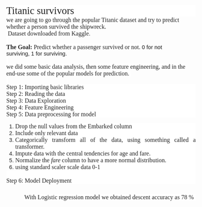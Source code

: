 <html>

<head>
<meta http-equiv=Content-Type content="text/html; charset=windows-1252">
<meta name=Generator content="Microsoft Word 15 (filtered)">
<style>
<!--
 /* Font Definitions */
 @font-face
	{font-family:Wingdings;
	panose-1:5 0 0 0 0 0 0 0 0 0;}
@font-face
	{font-family:"Cambria Math";
	panose-1:2 4 5 3 5 4 6 3 2 4;}
@font-face
	{font-family:Calibri;
	panose-1:2 15 5 2 2 2 4 3 2 4;}
 /* Style Definitions */
 p.MsoNormal, li.MsoNormal, div.MsoNormal
	{margin-top:0in;
	margin-right:0in;
	margin-bottom:8.0pt;
	margin-left:0in;
	line-height:107%;
	font-size:11.0pt;
	font-family:"Calibri",sans-serif;}
h3
	{mso-style-link:"Heading 3 Char";
	margin-top:2.0pt;
	margin-right:0in;
	margin-bottom:0in;
	margin-left:0in;
	line-height:107%;
	page-break-after:avoid;
	font-size:12.0pt;
	font-family:"Calibri Light",sans-serif;
	color:#1F3763;
	font-weight:normal;}
span.Heading3Char
	{mso-style-name:"Heading 3 Char";
	mso-style-link:"Heading 3";
	font-family:"Calibri Light",sans-serif;
	color:#1F3763;}
.MsoChpDefault
	{font-family:"Calibri",sans-serif;}
.MsoPapDefault
	{margin-bottom:8.0pt;
	line-height:107%;}
@page WordSection1
	{size:8.5in 11.0in;
	margin:1.0in 1.0in 1.0in 1.0in;}
div.WordSection1
	{page:WordSection1;}
 /* List Definitions */
 ol
	{margin-bottom:0in;}
ul
	{margin-bottom:0in;}
-->
</style>

</head>

<body lang=EN-US style='word-wrap:break-word'>

<div class=WordSection1>

<p class=MsoNormal style='margin-bottom:0in;line-height:normal;background:white'><span
style='font-size:20.0pt;font-family:"Times New Roman",serif;color:#222222'>Titanic
survivors</span></p>

<p class=MsoNormal style='margin-bottom:0in;line-height:normal'><span
style='font-size:12.0pt;font-family:"Times New Roman",serif;color:#222222;
background:white'>we are going to go through the popular Titanic dataset and
try to predict whether a person survived the shipwreck.</span></span></p>

<p class=MsoNormal style='margin-bottom:0in;line-height:normal'><span
style='font-size:12.0pt;font-family:"Times New Roman",serif;color:#222222;
background:white'> Dataset downloaded from Kaggle</span>.</span></p>

<p class=MsoNormal style='margin-bottom:0in;line-height:normal'><span
style='font-size:12.0pt;font-family:"Times New Roman",serif;color:#222222;
background:white'>&nbsp;</span></p>

<p class=MsoNormal style='margin-bottom:0in;line-height:normal'><b><span
style='font-size:12.0pt;font-family:"Times New Roman",serif;color:#222222;
background:white'>The Goal: </span></b><span style='font-size:12.0pt;
font-family:"Times New Roman",serif;color:#222222;background:white'>Predict
whether a passenger survived or not.&nbsp;</span>0<span style='font-variant-ligatures: normal;
font-variant-caps: normal;orphans: 2;widows: 2;-webkit-text-stroke-width: 0px;
text-decoration-thickness: initial;text-decoration-style: initial;text-decoration-color: initial;
float:none;word-spacing:0px'>&nbsp;for not surviving,&nbsp;</span>1<span
style='font-variant-ligatures: normal;font-variant-caps: normal;orphans: 2;
widows: 2;-webkit-text-stroke-width: 0px;text-decoration-thickness: initial;
text-decoration-style: initial;text-decoration-color: initial;float:none;
word-spacing:0px'>&nbsp;for surviving.</span></span></p>

<p class=MsoNormal style='margin-bottom:0in;line-height:normal'><span
style='font-size:12.0pt;font-family:"Times New Roman",serif;color:#222222;
background:white'>&nbsp;</span></p>

<p class=MsoNormal style='margin-bottom:0in;line-height:normal'><span
style='font-size:12.0pt;font-family:"Times New Roman",serif;color:#222222;
background:white'>we did some basic data analysis, then some feature
engineering, and in the end-use some of the popular models for prediction.&nbsp;</span></span></p>

<p class=MsoNormal style='margin-bottom:0in;line-height:normal'><span
style='font-size:12.0pt;font-family:"Times New Roman",serif;color:#222222;
background:white'>&nbsp;</span></p>

<h3 style='margin-top:0in;line-height:normal;background:white'><span
style='font-family:"Times New Roman",serif;color:#222222'>Step 1: Importing
basic libraries</span></h3>

<h3 style='margin-top:0in;line-height:normal;background:white'><span
style='font-family:"Times New Roman",serif;color:#222222'>Step 2: Reading the
data</span></h3>

<h3 style='margin-top:0in;line-height:normal;background:white'><span
style='font-family:"Times New Roman",serif;color:#222222'>Step 3: Data
Exploration</span></h3>

<h3 style='margin-top:0in;line-height:normal;background:white'><span
style='font-family:"Times New Roman",serif;color:#222222'>Step 4: Feature
Engineering</span></h3>

<h3 style='margin-top:0in;line-height:normal;background:white'><span
style='font-family:"Times New Roman",serif;color:#222222'>Step 5: Data
preprocessing for model</span></h3>

<ol start=1 type=1>
 <li class=MsoNormal style='color:#222222;margin-bottom:0in;text-align:justify;
     line-height:normal;background:white'><span style='font-size:12.0pt;
     font-family:"Times New Roman",serif'>Drop the null values from the
     Embarked column</span></li>
 <li class=MsoNormal style='color:#222222;margin-bottom:0in;text-align:justify;
     line-height:normal;background:white'><span style='font-size:12.0pt;
     font-family:"Times New Roman",serif'>Include only relevant data</span></li>
 <li class=MsoNormal style='color:#222222;margin-bottom:0in;text-align:justify;
     line-height:normal;background:white'><span style='font-size:12.0pt;
     font-family:"Times New Roman",serif'>Categorically transform all of the
     data, using something called a transformer.</span></li>
 <li class=MsoNormal style='color:#222222;margin-bottom:0in;text-align:justify;
     line-height:normal;background:white'><span style='font-size:12.0pt;
     font-family:"Times New Roman",serif'>Impute data with the central
     tendencies for age and fare.</span></li>
 <li class=MsoNormal style='color:#222222;margin-bottom:0in;text-align:justify;
     line-height:normal;background:white'><span style='font-size:12.0pt;
     font-family:"Times New Roman",serif'>Normalize the&nbsp;<i>fare&nbsp;</i>column
     to have a more normal distribution.</span></li>
 <li class=MsoNormal style='color:#222222;margin-bottom:0in;text-align:justify;
     line-height:normal;background:white'><span style='font-size:12.0pt;
     font-family:"Times New Roman",serif'>using standard scaler scale data 0-1</span></li>
</ol>

<p class=MsoNormal style='margin-bottom:0in;text-align:justify;line-height:
normal;background:white'><span style='font-size:12.0pt;font-family:"Times New Roman",serif;
color:#222222'>&nbsp;</span></p>

<h3 style='margin-top:0in;line-height:normal;background:white'><span
style='font-family:"Times New Roman",serif;color:#222222'>Step 6: Model
Deployment</span></h3>

<p class=MsoNormal>&nbsp;</p>

<p class=MsoNormal style='margin-top:0in;margin-right:0in;margin-bottom:0in;
margin-left:.5in;text-align:justify;line-height:normal;background:white'><span
style='font-size:12.0pt;font-family:"Times New Roman",serif;color:#222222'>With
Logistic regression model we obtained descent accuracy as 78 % </span></p>

<p class=MsoNormal style='margin-bottom:0in;line-height:normal'><span
style='font-size:12.0pt;font-family:"Times New Roman",serif'>&nbsp;</span></p>

</div>

</body>

</html>
